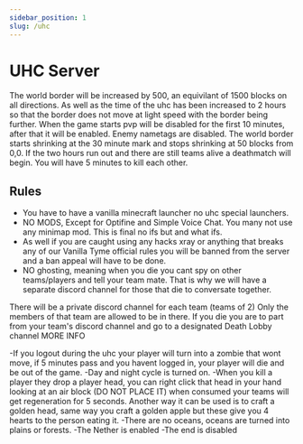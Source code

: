 ```yaml
---
sidebar_position: 1
slug: /uhc
---
```




# UHC Server

The world border will be increased by 500, an equivilant of 1500 blocks on all directions. As well as the time of the uhc has been increased to 2 hours so that the border does not move at light speed with the border being further.  When the game starts pvp will be disabled for the first 10 minutes, after that it will be enabled. Enemy nametags are disabled. The world border starts shrinking at the 30 minute mark and stops shrinking at 50 blocks from 0,0. If the two hours run out and there are still teams alive a deathmatch will begin. You will have 5 minutes to kill each other.

## Rules

- You have to have a vanilla minecraft launcher no uhc special launchers.
- NO MODS, Except for Optifine and Simple Voice Chat. You many not use any minimap mod. This is final no ifs but and what ifs. 
- As well if you are caught using any hacks xray or anything that breaks any of our Vanilla Tyme official rules you will be banned from the server and a ban appeal will have to be done. 
- NO ghosting, meaning when you die you cant spy on other teams/players and tell your team mate. That is why we will have a separate discord channel for those that die to conversate together.

There will be a private discord channel for each team (teams of 2) Only the members of that team are allowed to be in there. If you die you are to part from your team's discord channel and go to a designated Death Lobby channel
MORE INFO

-If you logout during the uhc your player will turn into a zombie that wont move, if 5 minutes pass and you havent logged in, your player will die and be out of the game.
-Day and night cycle is turned on.
-When you kill a player they drop a player head, you can right click that head in your hand looking at an air block (DO NOT PLACE IT) when consumed your teams will get regeneration for 5 seconds. Another way it can be used is to craft a golden head, same way you craft a golden apple but these give you 4 hearts to the person eating it.
-There are no oceans, oceans are turned into plains or forests.
-The Nether is enabled
-The end is disabled 